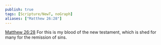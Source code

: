 ```yaml
---
publish: true
tags: [Scripture/NewT, noGraph]
aliases: ["Matthew 26:28"]
---
```

[Matthew 26:28](https://churchofjesuschrist.org/study/scriptures/nt/matt/26?lang=eng&id=p28#p28) For this is my blood of the new testament, which is shed for many for the remission of sins.
